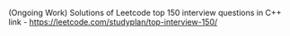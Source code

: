(Ongoing Work)
Solutions of Leetcode top 150 interview questions in C++
link - https://leetcode.com/studyplan/top-interview-150/
